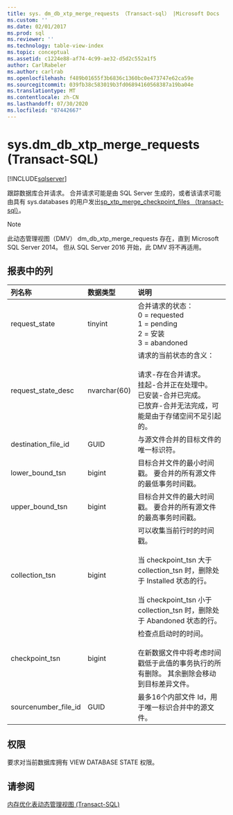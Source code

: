 ```yaml
---
title: sys. dm_db_xtp_merge_requests （Transact-sql） |Microsoft Docs
ms.custom: ''
ms.date: 02/01/2017
ms.prod: sql
ms.reviewer: ''
ms.technology: table-view-index
ms.topic: conceptual
ms.assetid: c1224e88-af74-4c99-ae32-d5d2c552a1f5
author: CarlRabeler
ms.author: carlrab
ms.openlocfilehash: f489b01655f3b6836c1360bc0e473747e62ca59e
ms.sourcegitcommit: 039fb38c583019b3fd06894160568387a19ba04e
ms.translationtype: MT
ms.contentlocale: zh-CN
ms.lasthandoff: 07/30/2020
ms.locfileid: "87442667"
---
```

# <a name="sysdm_db_xtp_merge_requests-transact-sql"></a>sys.dm_db_xtp_merge_requests (Transact-SQL)

[!INCLUDE[sqlserver](../../includes/applies-to-version/sqlserver.md)]

跟踪数据库合并请求。 合并请求可能是由 SQL Server 生成的，或者该请求可能由具有 sys.databases 的用户发出[sp_xtp_merge_checkpoint_files （transact-sql）](../../relational-databases/system-stored-procedures/sys-sp-xtp-merge-checkpoint-files-transact-sql.md)。

> [!NOTE]
> 此动态管理视图（DMV） dm_db_xtp_merge_requests 存在，直到 Microsoft SQL Server 2014。
> 但从 SQL Server 2016 开始，此 DMV 将不再适用。

## <a name="columns-in-the-report"></a>报表中的列

| 列名称 | 数据类型 | 说明 |
| :-- | :-- | :-- |
| request_state | tinyint | 合并请求的状态：<br/>0 = requested<br/>1 = pending<br/>2 = 安装<br/>3 = abandoned |
| request_state_desc | nvarchar(60) | 请求的当前状态的含义：<br/><br/>请求-存在合并请求。<br/>挂起-合并正在处理中。<br/>已安装-合并已完成。<br/>已放弃-合并无法完成，可能是由于存储空间不足引起的。 |
| destination_file_id | GUID | 与源文件合并的目标文件的唯一标识符。 |
| lower_bound_tsn | bigint | 目标合并文件的最小时间戳。 要合并的所有源文件的最低事务时间戳。 |
| upper_bound_tsn | bigint | 目标合并文件的最大时间戳。 要合并的所有源文件的最高事务时间戳。 |
| collection_tsn | bigint | 可以收集当前行时的时间戳。<br/><br/>当 checkpoint_tsn 大于 collection_tsn 时，删除处于 Installed 状态的行。<br/><br/>当 checkpoint_tsn 小于 collection_tsn 时，删除处于 Abandoned 状态的行。 |
| checkpoint_tsn | bigint | 检查点启动时的时间。<br/><br/>在新数据文件中将考虑时间戳低于此值的事务执行的所有删除。 其余删除会移动到目标差异文件。 |
| sourcenumber_file_id | GUID | 最多16个内部文件 Id，用于唯一标识合并中的源文件。 |

## <a name="permissions"></a>权限

要求对当前数据库拥有 VIEW DATABASE STATE 权限。

## <a name="see-also"></a>请参阅

[内存优化表动态管理视图 (Transact-SQL)](../../relational-databases/system-dynamic-management-views/memory-optimized-table-dynamic-management-views-transact-sql.md)

